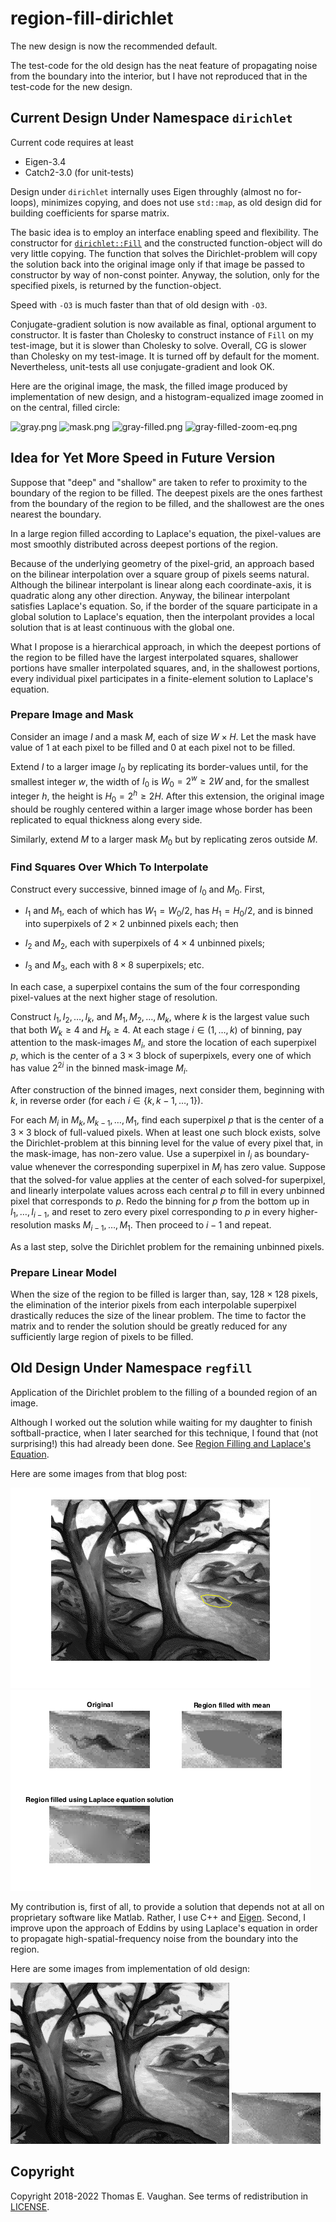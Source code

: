 <!-- vim: set filetype=none:
  Turn off markdown-type because LaTeX-notation
  doesn't work with markdown-mode.
  -->

# region-fill-dirichlet

The new design is now the recommended default.

The test-code for the old design has the neat
feature of propagating noise from the boundary
into the interior, but I have not reproduced
that in the test-code for the new design.

## Current Design Under Namespace `dirichlet`

Current code requires at least

- Eigen-3.4
- Catch2-3.0 (for unit-tests)

Design under `dirichlet` internally uses Eigen
throughly (almost no for-loops), minimizes
copying, and does not use `std::map`, as old
design did for building coefficients for
sparse matrix.

The basic idea is to employ an interface
enabling speed and flexibility.  The constructor
for
[`dirichlet::Fill`](include/dirichlet/Fill.hpp)
and the constructed function-object will do very
little copying.  The function that solves the
Dirichlet-problem will copy the solution back
into the original image only if that image be
passed to constructor by way of non-const
pointer.  Anyway, the solution, only for the
specified pixels, is returned by the
function-object.

Speed with `-O3` is much faster than that of
old design with `-O3`.

Conjugate-gradient solution is now available as
final, optional argument to constructor.  It is
faster than Cholesky to construct instance of
`Fill` on my test-image, but it is slower than
Cholesky to solve.  Overall, CG is slower than
Cholesky on my test-image.  It is turned off by
default for the moment.  Nevertheless,
unit-tests all use conjugate-gradient and look
OK.

Here are the original image, the mask, the
filled image produced by implementation of new
design, and a histogram-equalized image zoomed
in on the central, filled circle:

![gray.png](test/gray.png)
![mask.png](test/mask.png)
![gray-filled.png](test/gray-filled.png)
![gray-filled-zoom-eq.png](test/gray-filled-zoom-eq.png)

## Idea for Yet More Speed in Future Version

Suppose that "deep" and "shallow" are taken to
refer to proximity to the boundary of the region
to be filled.  The deepest pixels are the ones
farthest from the boundary of the region to be
filled, and the shallowest are the ones nearest
the boundary.

In a large region filled according to Laplace's
equation, the pixel-values are most smoothly
distributed across deepest portions of the
region.

Because of the underlying geometry of the
pixel-grid, an approach based on the bilinear
interpolation over a square group of pixels
seems natural.  Although the bilinear
interpolant is linear along each
coordinate-axis, it is quadratic along any other
direction.  Anyway, the bilinear interpolant
satisfies Laplace's equation.  So, if the border
of the square participate in a global solution
to Laplace's equation, then the interpolant
provides a local solution that is at least
continuous with the global one.

What I propose is a hierarchical approach, in
which the deepest portions of the region to be
filled have the largest interpolated squares,
shallower portions have smaller interpolated
squares, and, in the shallowest portions, every
individual pixel participates in a
finite-element solution to Laplace's equation.

### Prepare Image and Mask

Consider an image $I$ and a mask $M$, each of
size ${W}\times{H}.$  Let the mask have value of
1 at each pixel to be filled and 0 at each pixel
not to be filled.

Extend $I$ to a larger image $I_0$ by
replicating its border-values until, for the
smallest integer $w,$ the width of $I_0$ is
$W_0={2^w}\geq{2W}$ and, for the smallest
integer $h,$ the height is $H_0={2^h}\geq{2H}.$
After this extension, the original image should
be roughly centered within a larger image whose
border has been replicated to equal thickness
along every side.

Similarly, extend $M$ to a larger mask $M_0$ but
by replicating zeros outside $M$.

### Find Squares Over Which To Interpolate

Construct every successive, binned image of
$I_0$ and $M_0.$  First,

- $I_1$ and $M_1$, each of which has
  $W_1=W_0/2$, has $H_1=H_0/2$, and is binned
  into superpixels of ${2}\times{2}$ unbinned
  pixels each; then

- $I_2$ and $M_2$, each with superpixels of
  ${4}\times{4}$ unbinned pixels;

- $I_3$ and $M_3$, each with ${8}\times{8}$
  superpixels; etc.

In each case, a superpixel contains the sum of
the four corresponding pixel-values at the next
higher stage of resolution.

Construct $I_1,I_2,\ldots,I_k,$ and
$M_1,M_2,\ldots,M_k,$ where $k$ is the largest
value such that both ${W_k}\geq{4}$ and
${H_k}\geq{4}.$  At each stage
$i\in(1,\ldots,k)$ of binning, pay attention to
the mask-images $M_i,$ and store the location of
each superpixel $p,$ which is the center of a
${3}\times{3}$ block of superpixels, every one
of which has value $2^{2i}$ in the binned
mask-image $M_i.$

After construction of the binned images, next
consider them, beginning with $k,$ in reverse
order (for each $i\in\{k,k-1,\dots,1\}$).

For each $M_i$ in $M_k,M_{k-1},\ldots,M_1,$ find
each superpixel $p$ that is the center of a
${3}\times{3}$ block of full-valued pixels.
When at least one such block exists, solve the
Dirichlet-problem at this binning level for the
value of every pixel that, in the mask-image,
has non-zero value.  Use a superpixel in $I_i$
as boundary-value whenever the corresponding
superpixel in $M_i$ has zero value. Suppose that
the solved-for value applies at the center of
each solved-for superpixel, and linearly
interpolate values across each central $p$ to
fill in every unbinned pixel that corresponds to
$p$.  Redo the binning for $p$ from the bottom
up in $I_1,\ldots,I_{i-1},$ and reset to zero
every pixel corresponding to $p$ in every
higher-resolution masks $M_{i-1},\ldots,M_1.$
Then proceed to $i-1$ and repeat.

As a last step, solve the Dirichlet problem for
the remaining unbinned pixels.

### Prepare Linear Model

When the size of the region to be filled is
larger than, say, $128 \times 128$ pixels, the
elimination of the interior pixels from each
interpolable superpixel drastically reduces the
size of the linear problem.  The time to factor
the matrix and to render the solution should be
greatly reduced for any sufficiently large
region of pixels to be filled.

## Old Design Under Namespace `regfill`

Application of the Dirichlet problem to the
filling of a bounded region of an image.

Although I worked out the solution while waiting
for my daughter to finish softball-practice,
when I later searched for this technique, I
found that (not surprising!) this had already
been done.  See [Region Filling and Laplace's
Equation](https://blogs.mathworks.com/steve/2015/06/17/region-filling-and-laplaces-equation/).

Here are some images from that blog post:

![exploring_regionfill_01.png](old/exploring_regionfill_01.png)
![exploring_regionfill_12.png](old/exploring_regionfill_12.png)

My contribution is, first of all, to provide a
solution that depends not at all on proprietary
software like Matlab.  Rather, I use C++ and
[Eigen](http://eigen.tuxfamily.org/index.php?title=Main_Page).
Second, I improve upon the approach of Eddins by
using Laplace's equation in order to propagate
high-spatial-frequency noise from the boundary
into the region.

Here are some images from implementation of old
design:

![trees-mod3.png](old/trees-mod3.png)
![trees-mod3-cut.png](old/trees-mod3-cut.png)

## Copyright

Copyright 2018-2022 Thomas E. Vaughan.  See
terms of redistribution in [LICENSE](LICENSE).

<!--
Narrow textwidth allows editing of file in
cell-phone's browser.

vim: set tw=48:
-->
